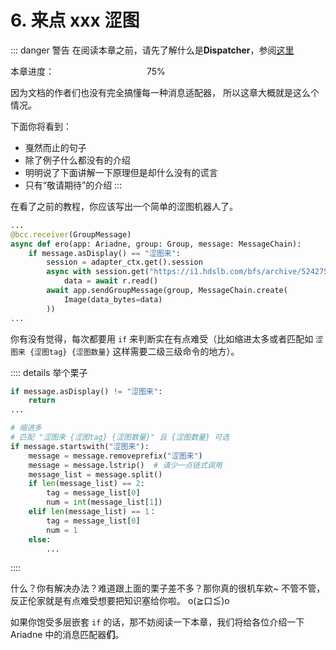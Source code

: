 # 6. 来点 xxx 涩图

[>_<]: 真的好多东西啊，好难写，哭唧唧

::: danger 警告
在阅读本章之前，请先了解什么是**Dispatcher**，参阅[这里](../before/Q&A.html#_3-3-%E5%85%B3%E4%BA%8E-dispatcher)

本章进度： <progress value="75" max="100"></progress> 75%

因为文档的作者们也没有完全搞懂每一种消息适配器，
所以这章大概就是这么个情况。

下面你将看到：

- 戛然而止的句子
- 除了例子什么都没有的介绍
- 明明说了下面讲解一下原理但是却什么没有的谎言
- 只有“敬请期待”的介绍
:::

在看了之前的教程，你应该写出一个简单的涩图机器人了。

```python
...
@bcc.receiver(GroupMessage)
async def ero(app: Ariadne, group: Group, message: MessageChain):
    if message.asDisplay() == "涩图来":
        session = adapter_ctx.get().session
        async with session.get("https://i1.hdslb.com/bfs/archive/5242750857121e05146d5d5b13a47a2a6dd36e98.jpg") as r:
            data = await r.read()
        await app.sendGroupMessage(group, MessageChain.create(
            Image(data_bytes=data)
        ))
...
```

你有没有觉得，每次都要用 `if` 来判断实在有点难受（比如缩进太多或者匹配如 `涩图来 {涩图tag} {涩图数量}` 这样需要二级三级命令的地方）。

:::: details 举个栗子

```python
if message.asDisplay() != "涩图来":
    return
...

# 缩进多
# 匹配 "涩图来 {涩图tag} {涩图数量}" 且 {涩图数量} 可选
if message.startswith("涩图来"):
    message = message.removeprefix("涩图来")
    message = message.lstrip()  # 请少一点链式调用
    message_list = message.split()
    if len(message_list) == 2:
        tag = message_list[0]
        num = int(message_list[1])
    elif len(message_list) == 1：
        tag = message_list[0]
        num = 1
    else:
        ...
```

::::

什么？你有解决办法？难道跟上面的栗子差不多？那你真的很机车欸~ 不管不管，反正伦家就是有点难受想要把知识塞给你啦。 o(≧口≦)o

如果你饱受多层嵌套 `if` 的话，那不妨阅读一下本章，我们将给各位介绍一下 Ariadne 中的消息匹配器**们**。

<style>
progress {
    -webkit-appearance: none;
    background: var(--c-danger);
    border: 0;
    border-radius: 7px;
}

progress::-webkit-progress-bar {
    background: var(--c-danger);
    border-radius: 7px;
}

progress::-webkit-progress-value {
    background: var(--c-danger-title);
    border-radius: 7px;
}

progress::-moz-progress-bar {
    background: var(--c-danger-title);
    border-radius: 7px;
}
</style>
